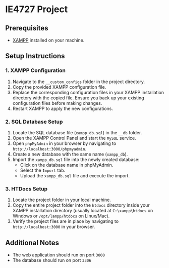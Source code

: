 # IE4727 Project

## Prerequisites

-   [XAMPP](https://www.apachefriends.org/index.html) installed on your machine.

## Setup Instructions

### 1. XAMPP Configuration

1. Navigate to the `__custom_configs` folder in the project directory.
2. Copy the provided XAMPP configuration file.
3. Replace the corresponding configuration files in your XAMPP installation directory with the copied file. Ensure you back up your existing configuration files before making changes.
4. Restart XAMPP to apply the new configurations.

### 2. SQL Database Setup

1. Locate the SQL database file (`xampp_db.sql`) in the `__db` folder.
2. Open the XAMPP Control Panel and start the `MySQL` service.
3. Open `phpMyAdmin` in your browser by navigating to `http://localhost:3000/phpmyadmin`.
4. Create a new database with the same name (`xampp_db`).
5. Import the `xampp_db.sql` file into the newly created database:
    - Click on the database name in phpMyAdmin.
    - Select the `Import` tab.
    - Upload the `xampp_db.sql` file and execute the import.

### 3. HTDocs Setup

1. Locate the project folder in your local machine.
2. Copy the entire project folder into the `htdocs` directory inside your XAMPP installation directory (usually located at `C:\xampp\htdocs` on Windows or `/opt/lampp/htdocs` on Linux/Mac).
3. Verify the project files are in place by navigating to `http://localhost:3000` in your browser.

## Additional Notes

-   The web application should run on port `3000`
-   The database should run on port `3306`
